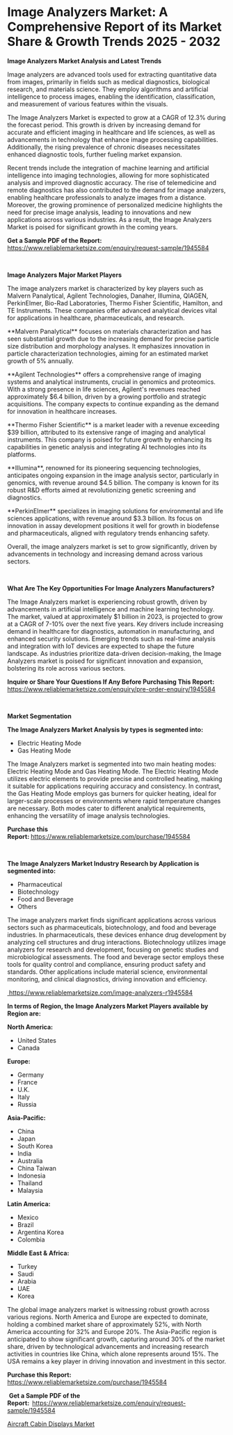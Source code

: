 <p><h1>Image Analyzers Market: A Comprehensive Report of its Market Share & Growth Trends 2025 - 2032</h1></p><p><strong>Image Analyzers Market Analysis and Latest Trends</strong></p>
<p><p>Image analyzers are advanced tools used for extracting quantitative data from images, primarily in fields such as medical diagnostics, biological research, and materials science. They employ algorithms and artificial intelligence to process images, enabling the identification, classification, and measurement of various features within the visuals. </p><p>The Image Analyzers Market is expected to grow at a CAGR of 12.3% during the forecast period. This growth is driven by increasing demand for accurate and efficient imaging in healthcare and life sciences, as well as advancements in technology that enhance image processing capabilities. Additionally, the rising prevalence of chronic diseases necessitates enhanced diagnostic tools, further fueling market expansion. </p><p>Recent trends include the integration of machine learning and artificial intelligence into imaging technologies, allowing for more sophisticated analysis and improved diagnostic accuracy. The rise of telemedicine and remote diagnostics has also contributed to the demand for image analyzers, enabling healthcare professionals to analyze images from a distance. Moreover, the growing prominence of personalized medicine highlights the need for precise image analysis, leading to innovations and new applications across various industries. As a result, the Image Analyzers Market is poised for significant growth in the coming years.</p></p>
<p><strong>Get a Sample PDF of the Report:&nbsp;</strong> <a href="https://www.reliablemarketsize.com/enquiry/request-sample/1945584?utm_campaign=3550&utm_medium=2&utm_source=Github&utm_content=ia&utm_term=08042025&utm_id=image-analyzers">https://www.reliablemarketsize.com/enquiry/request-sample/1945584</a></p>
<p>&nbsp;</p>
<p><strong>Image Analyzers Major Market Players</strong></p>
<p><p>The image analyzers market is characterized by key players such as Malvern Panalytical, Agilent Technologies, Danaher, Illumina, QIAGEN, PerkinElmer, Bio-Rad Laboratories, Thermo Fisher Scientific, Hamilton, and TE Instruments. These companies offer advanced analytical devices vital for applications in healthcare, pharmaceuticals, and research.</p><p>**Malvern Panalytical** focuses on materials characterization and has seen substantial growth due to the increasing demand for precise particle size distribution and morphology analyses. It emphasizes innovation in particle characterization technologies, aiming for an estimated market growth of 5% annually.</p><p>**Agilent Technologies** offers a comprehensive range of imaging systems and analytical instruments, crucial in genomics and proteomics. With a strong presence in life sciences, Agilent's revenues reached approximately $6.4 billion, driven by a growing portfolio and strategic acquisitions. The company expects to continue expanding as the demand for innovation in healthcare increases.</p><p>**Thermo Fisher Scientific** is a market leader with a revenue exceeding $39 billion, attributed to its extensive range of imaging and analytical instruments. This company is poised for future growth by enhancing its capabilities in genetic analysis and integrating AI technologies into its platforms.</p><p>**Illumina**, renowned for its pioneering sequencing technologies, anticipates ongoing expansion in the image analysis sector, particularly in genomics, with revenue around $4.5 billion. The company is known for its robust R&D efforts aimed at revolutionizing genetic screening and diagnostics.</p><p>**PerkinElmer** specializes in imaging solutions for environmental and life sciences applications, with revenue around $3.3 billion. Its focus on innovation in assay development positions it well for growth in biodefense and pharmaceuticals, aligned with regulatory trends enhancing safety.</p><p>Overall, the image analyzers market is set to grow significantly, driven by advancements in technology and increasing demand across various sectors.</p></p>
<p>&nbsp;</p>
<p><strong>What Are The Key Opportunities For Image Analyzers Manufacturers?</strong></p>
<p><p>The Image Analyzers market is experiencing robust growth, driven by advancements in artificial intelligence and machine learning technology. The market, valued at approximately $1 billion in 2023, is projected to grow at a CAGR of 7-10% over the next five years. Key drivers include increasing demand in healthcare for diagnostics, automation in manufacturing, and enhanced security solutions. Emerging trends such as real-time analysis and integration with IoT devices are expected to shape the future landscape. As industries prioritize data-driven decision-making, the Image Analyzers market is poised for significant innovation and expansion, bolstering its role across various sectors.</p></p>
<p><strong>Inquire or Share Your Questions If Any Before Purchasing This Report:</strong> <a href="https://www.reliablemarketsize.com/enquiry/pre-order-enquiry/1945584?utm_campaign=3550&utm_medium=2&utm_source=Github&utm_content=ia&utm_term=08042025&utm_id=image-analyzers">https://www.reliablemarketsize.com/enquiry/pre-order-enquiry/1945584</a></p>
<p>&nbsp;</p>
<p><strong>Market Segmentation</strong></p>
<p><strong>The Image Analyzers Market Analysis by types is segmented into:</strong></p>
<p><ul><li>Electric Heating Mode</li><li>Gas Heating Mode</li></ul></p>
<p><p>The Image Analyzers market is segmented into two main heating modes: Electric Heating Mode and Gas Heating Mode. The Electric Heating Mode utilizes electric elements to provide precise and controlled heating, making it suitable for applications requiring accuracy and consistency. In contrast, the Gas Heating Mode employs gas burners for quicker heating, ideal for larger-scale processes or environments where rapid temperature changes are necessary. Both modes cater to different analytical requirements, enhancing the versatility of image analysis technologies.</p></p>
<p><strong>Purchase this Report:&nbsp;</strong><a href="https://www.reliablemarketsize.com/purchase/1945584?utm_campaign=3550&utm_medium=2&utm_source=Github&utm_content=ia&utm_term=08042025&utm_id=image-analyzers">https://www.reliablemarketsize.com/purchase/1945584</a></p>
<p>&nbsp;</p>
<p><strong>The Image Analyzers Market Industry Research by Application is segmented into:</strong></p>
<p><ul><li>Pharmaceutical</li><li>Biotechnology</li><li>Food and Beverage</li><li>Others</li></ul></p>
<p><p>The image analyzers market finds significant applications across various sectors such as pharmaceuticals, biotechnology, and food and beverage industries. In pharmaceuticals, these devices enhance drug development by analyzing cell structures and drug interactions. Biotechnology utilizes image analyzers for research and development, focusing on genetic studies and microbiological assessments. The food and beverage sector employs these tools for quality control and compliance, ensuring product safety and standards. Other applications include material science, environmental monitoring, and clinical diagnostics, driving innovation and efficiency.</p></p>
<p><a href="https://www.reliablemarketsize.com/image-analyzers-r1945584?utm_campaign=3550&utm_medium=2&utm_source=Github&utm_content=ia&utm_term=08042025&utm_id=image-analyzers">&nbsp;https://www.reliablemarketsize.com/image-analyzers-r1945584</a></p>
<p><strong>In terms of Region, the Image Analyzers Market Players available by Region are:</strong></p>
<p>
    <p> <strong> North America: </strong>
        <ul>
            <li>United States</li>
            <li>Canada</li>
        </ul>
        </p> 
    <p> <strong> Europe: </strong>
        <ul>
            <li>Germany</li>
            <li>France</li>
            <li>U.K.</li>
            <li>Italy</li>
            <li>Russia</li>
        </ul>
        </p> 
    <p> <strong> Asia-Pacific: </strong>
        <ul>
            <li>China</li>
            <li>Japan</li>
            <li>South Korea</li>
            <li>India</li>
            <li>Australia</li>
            <li>China Taiwan</li>
            <li>Indonesia</li>
            <li>Thailand</li>
            <li>Malaysia</li>
        </ul>
        </p> 
    <p> <strong> Latin America: </strong>
        <ul>
            <li>Mexico</li>
            <li>Brazil</li>
            <li>Argentina Korea</li>
            <li>Colombia</li>
        </ul>
        </p> 
    <p> <strong> Middle East & Africa: </strong>
        <ul>
            <li>Turkey</li>
            <li>Saudi</li>
            <li>Arabia</li>
            <li>UAE</li>
            <li>Korea</li>
        </ul>
    </p>
    </p>
<p><p>The global image analyzers market is witnessing robust growth across various regions. North America and Europe are expected to dominate, holding a combined market share of approximately 52%, with North America accounting for 32% and Europe 20%. The Asia-Pacific region is anticipated to show significant growth, capturing around 30% of the market share, driven by technological advancements and increasing research activities in countries like China, which alone represents around 15%. The USA remains a key player in driving innovation and investment in this sector.</p></p>
<p><strong>Purchase this Report: </strong><a href="https://www.reliablemarketsize.com/purchase/1945584?utm_campaign=3550&utm_medium=2&utm_source=Github&utm_content=ia&utm_term=08042025&utm_id=image-analyzers">https://www.reliablemarketsize.com/purchase/1945584</a></p>
<p>&nbsp;<strong>Get a Sample PDF of the Report:&nbsp;&nbsp;</strong><a href="https://www.reliablemarketsize.com/enquiry/request-sample/1945584?utm_campaign=3550&utm_medium=2&utm_source=Github&utm_content=ia&utm_term=08042025&utm_id=image-analyzers">https://www.reliablemarketsize.com/enquiry/request-sample/1945584</a></p>
<p><strong></strong></p>
<p><p><a href="https://github.com/anggigpps/Market-Research-Report-List-1/blob/main/aircraft-cabin-displays-market.md?utm_campaign=3550&utm_medium=2&utm_source=Github&utm_content=ia&utm_term=08042025&utm_id=image-analyzers">Aircraft Cabin Displays Market</a></p></p>